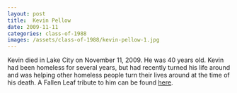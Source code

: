```yaml
---
layout: post
title:  Kevin Pellow
date: 2009-11-11
categories: class-of-1988
images: /assets/class-of-1988/kevin-pellow-1.jpg
---
```


Kevin died in Lake City on November 11, 2009. He was 40 years old. Kevin had been homeless for several years, but had recently turned his life around and was helping other homeless people turn their lives around at the time of his death. A Fallen Leaf tribute to him can be found [here](http://fallenleaves.org/kevin-pellow/).


